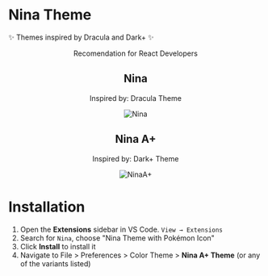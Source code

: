 # Nina Theme

✨ Themes inspired by Dracula and Dark+ ✨

<div align="center">
Recomendation for React Developers
  
  <div> <h2> Nina</h2></div>

Inspired by: Dracula Theme

![Nina](https://i.ibb.co/YDcpbVm/nina.png)

## Nina A+

Inspired by: Dark+ Theme

![NinaA+](https://i.ibb.co/pfY3qdf/ninaplus.png)

</div>

# Installation

1. Open the **Extensions** sidebar in VS Code. `View → Extensions`
1. Search for `Nina`, choose "Nina Theme with Pokémon Icon"
1. Click **Install** to install it
1. Navigate to File > Preferences > Color Theme > **Nina A+ Theme** (or any of the variants listed)
